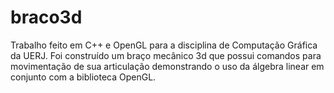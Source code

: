 # braco3d
Trabalho feito em C++ e OpenGL para a disciplina de Computação Gráfica da UERJ. Foi construído um braço mecânico 3d que possui comandos para movimentação de sua articulação demonstrando o uso da álgebra linear em conjunto com a biblioteca OpenGL.

